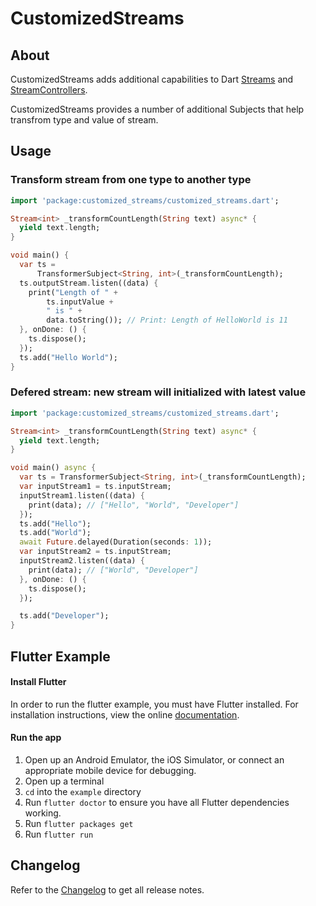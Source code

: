 # CustomizedStreams


## About

CustomizedStreams adds additional capabilities to Dart
[Streams](https://api.dart.dev/stable/dart-async/Stream-class.html) and
[StreamControllers](https://api.dart.dev/stable/dart-async/StreamController-class.html).


CustomizedStreams provides a number of additional Subjects that help 
transfrom type and value of stream. 

## Usage

### Transform stream from one type to another type

```dart
import 'package:customized_streams/customized_streams.dart';

Stream<int> _transformCountLength(String text) async* {
  yield text.length;
}

void main() {
  var ts =
      TransformerSubject<String, int>(_transformCountLength);
  ts.outputStream.listen((data) {
    print("Length of " +
        ts.inputValue +
        " is " +
        data.toString()); // Print: Length of HelloWorld is 11
  }, onDone: () {
    ts.dispose();
  });
  ts.add("Hello World");
}
```

### Defered stream: new stream will initialized with latest value

```dart
import 'package:customized_streams/customized_streams.dart';

Stream<int> _transformCountLength(String text) async* {
  yield text.length;
}

void main() async {
  var ts = TransformerSubject<String, int>(_transformCountLength);
  var inputStream1 = ts.inputStream;
  inputStream1.listen((data) {
    print(data); // ["Hello", "World", "Developer"]
  });
  ts.add("Hello");
  ts.add("World");
  await Future.delayed(Duration(seconds: 1));
  var inputStream2 = ts.inputStream;
  inputStream2.listen((data) {
    print(data); // ["World", "Developer"]
  }, onDone: () {
    ts.dispose();
  });

  ts.add("Developer");
}
```

## Flutter Example
  
#### Install Flutter

In order to run the flutter example, you must have Flutter installed. For installation instructions, view the online
[documentation](https://flutter.io/).

#### Run the app

  1. Open up an Android Emulator, the iOS Simulator, or connect an appropriate mobile device for debugging.
  2. Open up a terminal
  3. `cd` into the `example` directory
  4. Run `flutter doctor` to ensure you have all Flutter dependencies working.
  5. Run `flutter packages get`
  6. Run `flutter run`

## Changelog

Refer to the [Changelog](https://github.com/vo9312/customized_streams/blob/master/CHANGELOG.md) to get all release notes.